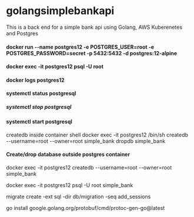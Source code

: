 # golangsimplebankapi
This is a back end for a simple bank api using Golang, AWS Kuberenetes and Postgres
#### docker run --name postgres12 -e POSTGRES_USER=root -e POSTGRES_PASSWORD=secret -p 5432:5432 -d postgres:12-alpine
#### docker exec -it postgres12 psql -U root
#### docker logs postgres12
#### systemctl status postgresql
##### systemctl stop postgresql
#### systemctl start postgresql

createdb inside container shell
docker exec -it postgres12 /bin/sh
createdb --username=root --owner=root simple_bank
dropdb simple_bank

#### Create/drop database outside postgres container
docker exec -it postgres12 createdb --username=root --owner=root simple_bank

docker exec -it postgres12 psql -U root simple_bank

migrate create -ext sql -dir db/migration -seq add_sessions

go install google.golang.org/protobuf/cmd/protoc-gen-go@latest
